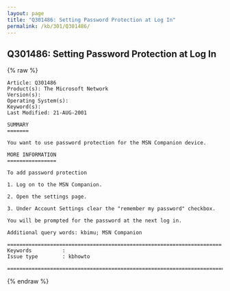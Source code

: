 ```yaml
---
layout: page
title: "Q301486: Setting Password Protection at Log In"
permalink: /kb/301/Q301486/
---
```


## Q301486: Setting Password Protection at Log In

{% raw %}

	Article: Q301486
	Product(s): The Microsoft Network
	Version(s): 
	Operating System(s): 
	Keyword(s): 
	Last Modified: 21-AUG-2001
	
	SUMMARY
	=======
	
	You want to use password protection for the MSN Companion device.
	
	MORE INFORMATION
	================
	
	To add password protection
	
	1. Log on to the MSN Companion.
	
	2. Open the settings page.
	
	3. Under Account Settings clear the "remember my password" checkbox.
	
	You will be prompted for the password at the next log in.
	
	Additional query words: kbimu; MSN Companion
	
	======================================================================
	Keywords          :  
	Issue type        : kbhowto
	
	=============================================================================
	

{% endraw %}

